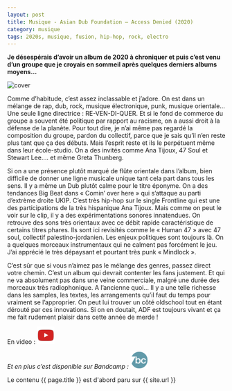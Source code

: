 ```yaml
---
layout: post
title: Musique - Asian Dub Foundation – Access Denied (2020)
category: musique
tags: 2020s, musique, fusion, hip-hop, rock, electro
---
```


**Je désespérais d’avoir un album de 2020 à chroniquer et puis c’est venu d’un groupe que je croyais en sommeil après quelques derniers albums moyens…**

![cover](https://filedn.eu/llqi9IBxlYouGRXYG2xlROb/img/2021/adf2020.jpg)

Comme d’habitude, c’est assez inclassable et j’adore. On est dans un mélange de rap, dub, rock, musique électronique, punk, musique orientale… Une seule ligne directrice : RE-VEN-DI-QUER. Et si le fond de commerce du groupe a souvent été politique par rapport au racisme, on a aussi droit à la défense de la planète. Pour tout dire, je n’ai même pas regardé la composition du groupe, pardon du collectif, parce que je sais qu’il n’en reste plus tant que ça des débuts. Mais l’esprit reste et ils le perpétuent même dans leur école-studio. On a des invités comme Ana Tijoux, 47 Soul et Stewart Lee…. et même Greta Thunberg.


Si on a une présence plutôt marqué de flûte orientale dans l’album, bien difficile de donner une ligne musicale unique tant cela part dans tous les sens. Il y a même un Dub plutôt calme pour le titre éponyme. On a des tendances Big Beat dans « Comin’ over here » qui s’attaque au parti d’extrème droite UKIP. C’est très hip-hop sur le single Frontline qui est une des participations de la très hispanique Ana Tijoux. Mais comme on peut le voir sur le clip, il y a des expérimentations sonores innatendues. On retrouve des sons très orientaux avec ce débit rapide caractéristique de certains titres phares. Ils sont ici revisités comme le « Human 47 » avec 47 soul, collectif palestino-jordanien.  Les enjeux politiques sont toujours là. On a quelques morceaux instrumentaux qui ne calment pas forcément le jeu. J’ai apprécié le très dépaysant et pourtant très punk « Mindlock ».

C’est sûr que si vous n’aimez pas le mélange des genres, passez direct votre chemin. C’est un album qui devrait contenter les fans justement. Et qui ne va absolument pas dans une veine commerciale, malgré une durée des morceaux très radiophonique. A l’ancienne quoi… Il y a une telle richesse dans les samples, les textes, les arrangements qu’il faut du temps pour vraiment se l’approprier. On peut lui trouver un côté oldschool tout en étant dérouté par ces innovations. Si on en doutait, ADF est toujours vivant et ça me fait rudement plaisir dans cette année de merde !

En video : [![video](/images/youtube.png)](https://youtu.be/6rF2V_0Eth8)

*Et en plus c’est disponible sur Bandcamp : [![musique](/images/bandcamp.png)](https://asiandubfoundation.bandcamp.com/album/access-denied)*

Le contenu {{ page.title }} est d'abord paru sur {{ site.url }}
